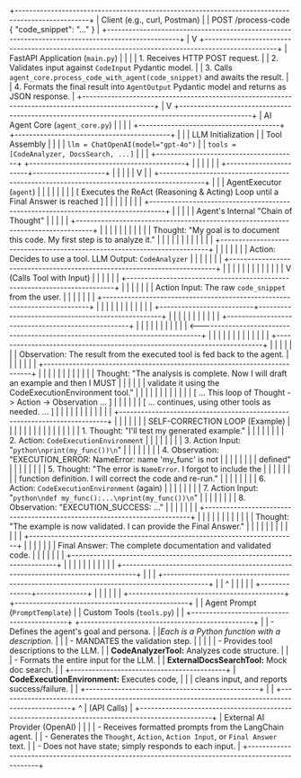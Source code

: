 +--------------------------------------------------------------------------------------------------+
|                                  Client (e.g., curl, Postman)                                    |
|                           POST /process-code { "code_snippet": "..." }                           |
+--------------------------------------------------------------------------------------------------+
                                                 |
                                                 V
+--------------------------------------------------------------------------------------------------+
|                                FastAPI Application (`main.py`)                                   |
|                                                                                                  |
|   1. Receives HTTP POST request.                                                                 |
|   2. Validates input against `CodeInput` Pydantic model.                                         |
|   3. Calls `agent_core.process_code_with_agent(code_snippet)` and awaits the result.             |
|   4. Formats the final result into `AgentOutput` Pydantic model and returns as JSON response.    |
+--------------------------------------------------------------------------------------------------+
                                                 |
                                                 V
+--------------------------------------------------------------------------------------------------+
|                                   AI Agent Core (`agent_core.py`)                                |
|                                                                                                  |
|   +---------------------------------------+      +-------------------------------------------+   |
|   |         LLM Initialization            |      |            Tool Assembly                  |   |
|   | `llm = ChatOpenAI(model="gpt-4o")`    |      | `tools = [CodeAnalyzer, DocsSearch, ...]` |   |
|   +---------------------------------------+      +-------------------------------------------+   |
|                      |                                            |                              |
|                      +-----------------------+--------------------+                              |
|                                              |                                                   |
|                                              V                                                   |
|   +------------------------------------------------------------------------------------------+   |
|   |                                  AgentExecutor (`agent`)                                 |   |
|   |                                                                                          |   |
|   |   [ Executes the ReAct (Reasoning & Acting) Loop until a Final Answer is reached ]       |   |
|   |                                                                                          |   |
|   |   +----------------------------------------------------------------------------------+   |   |
|   |   |                      Agent's Internal "Chain of Thought"                         |   |   |
|   |   +----------------------------------------------------------------------------------+   |   |
|   |   |                                                                                  |   |   |
|   |   | Thought: "My goal is to document this code. My first step is to analyze it."     |   |   |
|   |   |                                                                                  |   |   |
|   |   |   +--------------------------------------------------------------------------+   |   |   |
|   |   |   | Action: Decides to use a tool. LLM Output: `CodeAnalyzer`                |   |   |   |
|   |   |   +--------------------------------------------------------------------------+   |   |   |
|   |   |                          |                                                       |   |   |
|   |   |                          V (Calls Tool with Input)                               |   |   |
|   |   |   +--------------------------------------------------------------------------+   |   |   |
|   |   |   | Action Input: The raw `code_snippet` from the user.                      |   |   |   |
|   |   |   +--------------------------------------------------------------------------+   |   |   |
|   |   |                          |                                                       |   |   |
|   |   +--------------------------+---------------------------------------------------+   |   |   |
|   |                              |                                                       |   |   |
|   |                              +---------------------------------------------------+   |   |   |
|   |                                                                                  |   |   |   |
|   |   <------------------------------------------------------------------------------+   |   |   |
|   |   |                                                                              |   |   |   |
|   |   |   +--------------------------------------------------------------------------+   |   |   |
|   |   |   | Observation: The result from the executed tool is fed back to the agent. |   |   |   |
|   |   |   +--------------------------------------------------------------------------+   |   |   |
|   |   |                                                                                  |   |   |
|   |   | Thought: "The analysis is complete. Now I will draft an example and then I MUST  |   |   |
|   |   |          validate it using the CodeExecutionEnvironment tool."                   |   |   |
|   |   |                                                                                  |   |   |
|   |   |             [ ... This loop of Thought -> Action -> Observation ... ]            |   |   |
|   |   |             [ ... continues, using other tools as needed.     ... ]              |   |   |
|   |   |                                                                                  |   |   |
|   |   |   +--------------------------------------------------------------------------+   |   |   |
|   |   |   |                      SELF-CORRECTION LOOP (Example)                      |   |   |   |
|   |   |   |                                                                          |   |   |   |
|   |   |   | 1. Thought: "I'll test my generated example."                            |   |   |   |
|   |   |   | 2. Action: `CodeExecutionEnvironment`                                    |   |   |   |
|   |   |   | 3. Action Input: "```python\nprint(my_func())\n```"                      |   |   |   |
|   |   |   | 4. Observation: "EXECUTION_ERROR: NameError: name 'my_func' is not       |   |   |   |
|   |   |   |                 defined"                                                 |   |   |   |
|   |   |   | 5. Thought: "The error is `NameError`. I forgot to include the           |   |   |   |
|   |   |   |             function definition. I will correct the code and re-run."    |   |   |   |
|   |   |   | 6. Action: `CodeExecutionEnvironment` (again)                            |   |   |   |
|   |   |   | 7. Action Input: "```python\ndef my_func():...\nprint(my_func())\n```"   |   |   |   |
|   |   |   | 8. Observation: "EXECUTION_SUCCESS: ..."                                 |   |   |   |
|   |   |   +--------------------------------------------------------------------------+   |   |   |
|   |   |                                                                                  |   |   |
|   |   | Thought: "The example is now validated. I can provide the Final Answer."         |   |   |
|   |   |                                                                                  |   |   |
|   |   |   +--------------------------------------------------------------------------+   |   |   |
|   |   |   | Final Answer: The complete documentation and validated code.             |   |   |   |
|   |   |   +--------------------------------------------------------------------------+   |   |   |
|   |   |                                                                                  |   |   |
|   |   +----------------------------------------------------------------------------------+   |   |
|   +------------------------------------------------------------------------------------------+   |
|                                              ^                                                   |
|                                              |                                                   |
|                               +--------------+--------------+                                    |
|                               |                             |                                    |
|   +-------------------------------------------+ +------------------------------------------------+
|   |     Agent Prompt (`PromptTemplate`)       | |             Custom Tools (`tools.py`)          |
|   +-------------------------------------------+ +------------------------------------------------+
|   | - Defines the agent's goal and persona.   | |*Each is a Python function with a description.* |
|   | - MANDATES the validation step.           | |                                                |
|   | - Provides tool descriptions to the LLM.  | | **CodeAnalyzerTool:** Analyzes code structure. |
|   | - Formats the entire input for the LLM.   | | **ExternalDocsSearchTool:** Mock doc search.   |
|   +-------------------------------------------+ | **CodeExecutionEnvironment:** Executes code,   |
|                                                 |     cleans input, and reports success/failure. |
|                                                 +------------------------------------------------+
|                                                                                                  |
+--------------------------------------------------------------------------------------------------+
                                                 ^
                                                 | (API Calls)
                                                 |
+--------------------------------------------------------------------------------------------------+
|                                    External AI Provider (OpenAI)                                 |
|                                                                                                  |
|   - Receives formatted prompts from the LangChain agent.                                         |
|   - Generates the `Thought`, `Action`, `Action Input`, or `Final Answer` text.                   |
|   - Does not have state; simply responds to each input.                                          |
+--------------------------------------------------------------------------------------------------+